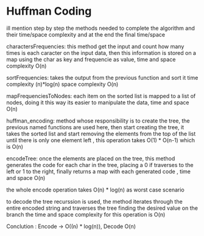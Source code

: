 # Huffman Coding
ill mention step by step the methods needed to complete the algorithm and their time/space complexity and at the end the final time/space

 charactersFrequencies: this method get the input and count how many times is each caracter on the input data, then this information is stored on a map using the char as key and frequencie as value, time and space complexity O(n)
 
 sortFrequencies: takes the output from the previous function and sort it time complexity (n)*log(n) space complexity O(n)
 
 mapFrequenciesToNodes: each item on the sorted list is mapped to a list of nodes, doing it this way its easier to manipulate the data, time and space O(n)
 
 huffman_encoding: method whose responsibility is to create the tree, the previous named functions are used here, then start creating the tree, it takes the sorted list and start removing the elements from the top of the list until there is only one element left , this operation takes O(1) * O(n-1) which is O(n)
 
 encodeTree: once the elements are placed on the tree, this method generates the code for each char in the tree, placing a 0 if traverses to the left or 1 to the right, finally returns a map with each generated code , time and space O(n)
 
 the whole encode operation takes O(n) * log(n) as worst case scenario
 
 to decode the tree recurssion is used, the method iterates through the entire encoded string and traverses the tree finding the desired value on the branch the time and space complexity for this operation is O(n)

Conclution : Encode -> O((n) * log(n)),  Decode O(n)
